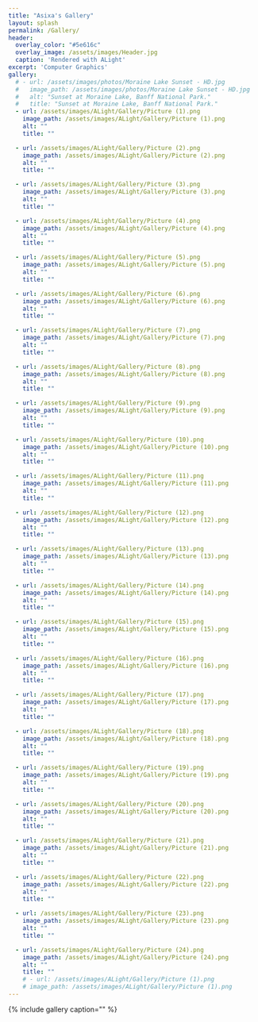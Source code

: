 ```yaml
---
title: "Asixa's Gallery"
layout: splash
permalink: /Gallery/
header:
  overlay_color: "#5e616c"
  overlay_image: /assets/images/Header.jpg
  caption: 'Rendered with ALight'
excerpt: 'Computer Graphics'
gallery:
  # - url: /assets/images/photos/Moraine Lake Sunset - HD.jpg
  #   image_path: /assets/images/photos/Moraine Lake Sunset - HD.jpg
  #   alt: "Sunset at Moraine Lake, Banff National Park."
  #   title: "Sunset at Moraine Lake, Banff National Park."
  - url: /assets/images/ALight/Gallery/Picture (1).png
    image_path: /assets/images/ALight/Gallery/Picture (1).png
    alt: ""
    title: ""

  - url: /assets/images/ALight/Gallery/Picture (2).png
    image_path: /assets/images/ALight/Gallery/Picture (2).png
    alt: ""
    title: ""

  - url: /assets/images/ALight/Gallery/Picture (3).png
    image_path: /assets/images/ALight/Gallery/Picture (3).png
    alt: ""
    title: ""

  - url: /assets/images/ALight/Gallery/Picture (4).png
    image_path: /assets/images/ALight/Gallery/Picture (4).png
    alt: ""
    title: ""

  - url: /assets/images/ALight/Gallery/Picture (5).png
    image_path: /assets/images/ALight/Gallery/Picture (5).png
    alt: ""
    title: ""

  - url: /assets/images/ALight/Gallery/Picture (6).png
    image_path: /assets/images/ALight/Gallery/Picture (6).png
    alt: ""
    title: ""

  - url: /assets/images/ALight/Gallery/Picture (7).png
    image_path: /assets/images/ALight/Gallery/Picture (7).png
    alt: ""
    title: ""

  - url: /assets/images/ALight/Gallery/Picture (8).png
    image_path: /assets/images/ALight/Gallery/Picture (8).png
    alt: ""
    title: ""

  - url: /assets/images/ALight/Gallery/Picture (9).png
    image_path: /assets/images/ALight/Gallery/Picture (9).png
    alt: ""
    title: ""

  - url: /assets/images/ALight/Gallery/Picture (10).png
    image_path: /assets/images/ALight/Gallery/Picture (10).png
    alt: ""
    title: ""

  - url: /assets/images/ALight/Gallery/Picture (11).png
    image_path: /assets/images/ALight/Gallery/Picture (11).png
    alt: ""
    title: ""

  - url: /assets/images/ALight/Gallery/Picture (12).png
    image_path: /assets/images/ALight/Gallery/Picture (12).png
    alt: ""
    title: ""

  - url: /assets/images/ALight/Gallery/Picture (13).png
    image_path: /assets/images/ALight/Gallery/Picture (13).png
    alt: ""
    title: ""

  - url: /assets/images/ALight/Gallery/Picture (14).png
    image_path: /assets/images/ALight/Gallery/Picture (14).png
    alt: ""
    title: ""

  - url: /assets/images/ALight/Gallery/Picture (15).png
    image_path: /assets/images/ALight/Gallery/Picture (15).png
    alt: ""
    title: ""

  - url: /assets/images/ALight/Gallery/Picture (16).png
    image_path: /assets/images/ALight/Gallery/Picture (16).png
    alt: ""
    title: ""

  - url: /assets/images/ALight/Gallery/Picture (17).png
    image_path: /assets/images/ALight/Gallery/Picture (17).png
    alt: ""
    title: ""

  - url: /assets/images/ALight/Gallery/Picture (18).png
    image_path: /assets/images/ALight/Gallery/Picture (18).png
    alt: ""
    title: ""

  - url: /assets/images/ALight/Gallery/Picture (19).png
    image_path: /assets/images/ALight/Gallery/Picture (19).png
    alt: ""
    title: ""

  - url: /assets/images/ALight/Gallery/Picture (20).png
    image_path: /assets/images/ALight/Gallery/Picture (20).png
    alt: ""
    title: ""

  - url: /assets/images/ALight/Gallery/Picture (21).png
    image_path: /assets/images/ALight/Gallery/Picture (21).png
    alt: ""
    title: ""

  - url: /assets/images/ALight/Gallery/Picture (22).png
    image_path: /assets/images/ALight/Gallery/Picture (22).png
    alt: ""
    title: ""

  - url: /assets/images/ALight/Gallery/Picture (23).png
    image_path: /assets/images/ALight/Gallery/Picture (23).png
    alt: ""
    title: ""

  - url: /assets/images/ALight/Gallery/Picture (24).png
    image_path: /assets/images/ALight/Gallery/Picture (24).png
    alt: ""
    title: ""
    # - url: /assets/images/ALight/Gallery/Picture (1).png
    # image_path: /assets/images/ALight/Gallery/Picture (1).png
---
```


{% include gallery caption="" %}
